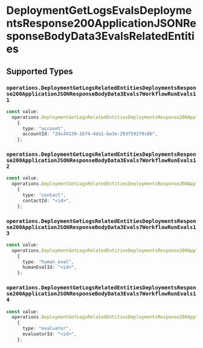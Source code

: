 # DeploymentGetLogsEvalsDeploymentsResponse200ApplicationJSONResponseBodyData3EvalsRelatedEntities


## Supported Types

### `operations.DeploymentGetLogsRelatedEntitiesDeploymentsResponse200ApplicationJSONResponseBodyData3Evals7WorkflowRunEvals11`

```typescript
const value:
  operations.DeploymentGetLogsRelatedEntitiesDeploymentsResponse200ApplicationJSONResponseBodyData3Evals7WorkflowRunEvals11 =
    {
      type: "account",
      accountId: "24c49139-1b74-4da1-ba3e-293f59279c8b",
    };
```

### `operations.DeploymentGetLogsRelatedEntitiesDeploymentsResponse200ApplicationJSONResponseBodyData3Evals7WorkflowRunEvals12`

```typescript
const value:
  operations.DeploymentGetLogsRelatedEntitiesDeploymentsResponse200ApplicationJSONResponseBodyData3Evals7WorkflowRunEvals12 =
    {
      type: "contact",
      contactId: "<id>",
    };
```

### `operations.DeploymentGetLogsRelatedEntitiesDeploymentsResponse200ApplicationJSONResponseBodyData3Evals7WorkflowRunEvals13`

```typescript
const value:
  operations.DeploymentGetLogsRelatedEntitiesDeploymentsResponse200ApplicationJSONResponseBodyData3Evals7WorkflowRunEvals13 =
    {
      type: "human_eval",
      humanEvalId: "<id>",
    };
```

### `operations.DeploymentGetLogsRelatedEntitiesDeploymentsResponse200ApplicationJSONResponseBodyData3Evals7WorkflowRunEvals14`

```typescript
const value:
  operations.DeploymentGetLogsRelatedEntitiesDeploymentsResponse200ApplicationJSONResponseBodyData3Evals7WorkflowRunEvals14 =
    {
      type: "evaluator",
      evaluatorId: "<id>",
    };
```

